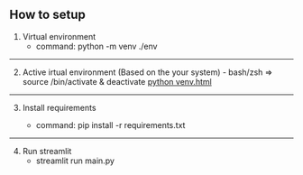 ## How to setup

1. Virtual environment
   - command: python -m venv ./env
---
2. Active irtual environment (Based on the your system) - bash/zsh ⇒ source *<venv>*/bin/activate & deactivate
   [python venv.html](https://docs.python.org/3/library/venv.html)
---
3. Install requirements

   - command: pip install -r requirements.txt
---
4. Run streamlit
   - streamlit run main.py
